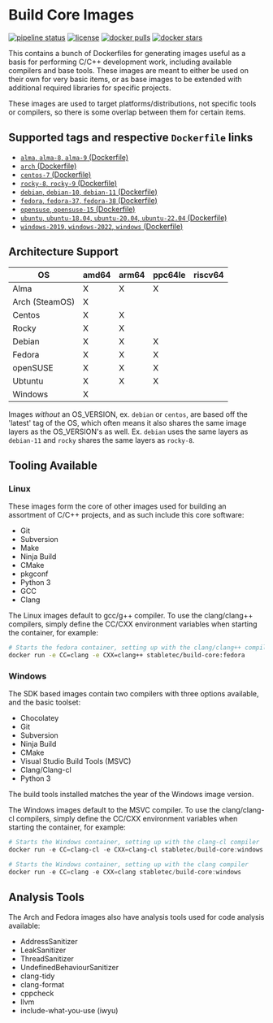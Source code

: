 # Build Core Images

[![pipeline status](https://git.stabletec.com/docker/build-core/badges/main/pipeline.svg)](https://git.stabletec.com/docker/build-core/commits/main)
[![license](https://img.shields.io/badge/license-Apache%202.0-blue.svg)](https://git.stabletec.com/docker/build-core/blob/main/LICENSE)
[![docker pulls](https://img.shields.io/docker/pulls/stabletec/build-core.svg)](https://hub.docker.com/r/stabletec/build-core/)
[![docker stars](https://img.shields.io/docker/stars/stabletec/build-core.svg)](https://hub.docker.com/r/stabletec/build-core/)

This contains a bunch of Dockerfiles for generating images useful as a basis for performing C/C++ development work, including available compilers and base tools. These images are meant to either be used on their own for very basic items, or as base images to be extended with additional required libraries for specific projects.

These images are used to target platforms/distributions, not specific tools or compilers, so there is some overlap between them for certain items.

## Supported tags and respective `Dockerfile` links

- [`alma`, `alma-8`, `alma-9` (Dockerfile)](https://git.stabletec.com/docker/build-core/blob/main/alma/)
- [`arch` (Dockerfile)](https://git.stabletec.com/docker/build-core/blob/main/arch/)
- [`centos-7` (Dockerfile)](https://git.stabletec.com/docker/build-core/blob/main/centos/)
- [`rocky-8`, `rocky-9` (Dockerfile)](https://git.stabletec.com/docker/build-core/blob/main/rocky/)
- [`debian`, `debian-10`, `debian-11` (Dockerfile)](https://git.stabletec.com/docker/build-core/blob/main/debian/)
- [`fedora`, `fedora-37`, `fedora-38` (Dockerfile)](https://git.stabletec.com/docker/build-core/blob/main/fedora/)
- [`opensuse`, `opensuse-15` (Dockerfile)](https://git.stabletec.com/docker/build-core/blob/main/opensuse/)
- [`ubuntu`, `ubuntu-18.04`, `ubuntu-20.04`, `ubuntu-22.04` (Dockerfile)](https://git.stabletec.com/docker/build-core/blob/main/ubuntu/)
- [`windows-2019`, `windows-2022`, `windows` (Dockerfile)](https://git.stabletec.com/docker/build-core/blob/main/windows/)

## Architecture Support

| OS             | amd64 | arm64 | ppc64le | riscv64 |
| -------------- | ----- | ----- | ------- | ------- |
| Alma           | X     | X     | X       |         |
| Arch (SteamOS) | X     |       |         |         |
| Centos         | X     | X     |         |         |
| Rocky          | X     | X     |         |         |
| Debian         | X     | X     | X       |         |
| Fedora         | X     | X     | X       |         |
| openSUSE       | X     | X     | X       |         |
| Ubtuntu        | X     | X     | X       |         |
| Windows        | X     |       |         |         |

Images *without* an OS_VERSION, ex. `debian` or `centos`, are based off the 'latest' tag of the OS, which often means it also shares the same image layers as the OS_VERSION's as well. Ex. `debian` uses the same layers as `debian-11` and `rocky` shares the same layers as `rocky-8`.

## Tooling Available

### Linux

These images form the core of other images used for building an assortment of C/C++ projects, and as such include this core software:
- Git
- Subversion
- Make
- Ninja Build
- CMake
- pkgconf
- Python 3
- GCC
- Clang

The Linux images default to gcc/g++ compiler. To use the clang/clang++ compilers, simply define the CC/CXX environment variables when starting the container, for example:
```sh
# Starts the fedora container, setting up with the clang/clang++ compilers
docker run -e CC=clang -e CXX=clang++ stabletec/build-core:fedora
```

### Windows

The SDK based images contain two compilers with three options available, and the basic toolset:
- Chocolatey
- Git
- Subversion
- Ninja Build
- CMake
- Visual Studio Build Tools (MSVC)
- Clang/Clang-cl
- Python 3

The build tools installed matches the year of the Windows image version.

The Windows images default to the MSVC compiler. To use the clang/clang-cl compilers, simply define the CC/CXX environment variables when starting the container, for example:
```powershell
# Starts the Windows container, setting up with the clang-cl compiler
docker run -e CC=clang-cl -e CXX=clang-cl stabletec/build-core:windows

# Starts the Windows container, setting up with the clang compiler
docker run -e CC=clang -e CXX=clang stabletec/build-core:windows
```

## Analysis Tools

The Arch and Fedora images also have analysis tools used for code analysis available:
- AddressSanitizer
- LeakSanitizer
- ThreadSanitizer
- UndefinedBehaviourSanitizer
- clang-tidy
- clang-format
- cppcheck
- llvm
- include-what-you-use (iwyu)
